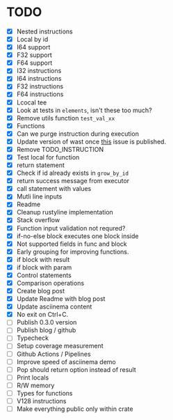 # TODO

- [x] Nested instructions
- [x] Local by id
- [x] I64 support
- [x] F32 support
- [x] F64 support
- [x] I32 instructions
- [x] I64 instructions
- [x] F32 instructions
- [x] F64 instructions
- [x] Lcocal tee
- [x] Look at tests in `elements`, isn't these too much?
- [x] Remove utils function `test_val_xx`
- [x] Functions
- [x] Can we purge instruction during execution
- [x] Update version of wast once [this](https://github.com/bytecodealliance/wasm-tools/issues/1156) issue is published.
- [x] Remove TODO_INSTRUCTION
- [x] Test local for function
- [x] return statement
- [x] Check if id already exists in `grow_by_id`
- [x] return success message from executor
- [x] call statement with values
- [x] Mutli line inputs
- [x] Readme
- [x] Cleanup rustyline implementation
- [x] Stack overflow
- [x] Function input validation not requred?
- [x] if-no-else block executes one block inside
- [x] Not supported fields in func and block
- [x] Early grouping for improving functions.
- [x] if block with result
- [x] if block with param
- [x] Control statements
- [x] Comparison operations
- [x] Create blog post
- [x] Update Readme with blog post
- [x] Update asciinema content
- [x] No exit on Ctrl+C.
- [ ] Publish 0.3.0 version
- [ ] Publish blog / github
- [ ] Typecheck
- [ ] Setup coverage measurement
- [ ] Github Actions / Pipelines
- [ ] Improve speed of asciinema demo
- [ ] Pop should return option instead of result
- [ ] Print locals
- [ ] R/W memory
- [ ] Types for functions
- [ ] V128 instructions
- [ ] Make everything public only within crate
